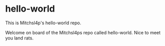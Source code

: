 # hello-world
This is Mitchsl4p's hello-world repo.

Welcome on board of the Mitchsl4ps repo called hello-world.
Nice to meet you land rats.
